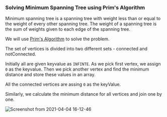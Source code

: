 ### Solving Minimum Spanning Tree using Prim's Algorithm

Minimum spanning tree is a spanning tree with weight less than or equal to the weight of every other spanning tree. The weight of a spanning tree is the sum of weights given to each edge of the spanning tree.

We will use [Prim's Algorithm](https://www.geeksforgeeks.org/prims-minimum-spanning-tree-mst-greedy-algo-5/) to solve the problem.

The set of vertices is divided into two different sets - connected and notConnected.

Initially all are given keyvalue as `INFINTE`. As we pick first vertex, we assign `0` as the keyvalue. 
Then we pick another vertex and find the minimum distance and store these values in an array.

All the connected vertices are assing `0` as the keyValue.

Similarly, we calculate the minimum distance for all vertices and join one by one. 

![Screenshot from 2021-04-04 16-12-46](https://user-images.githubusercontent.com/24366008/113507948-0b62dd80-956b-11eb-819b-3c081898da81.png)


